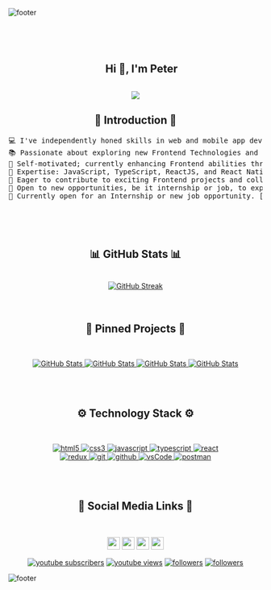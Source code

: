 ![footer](https://github.com/JayantGoel001/JayantGoel001/blob/master/WEBP/footer.webp)

</br>
</br>

<section>
<div id="user-content-toc">
  <ul align="center">  
    <summary><h1 style="display: inline-block">Hi 👋, I'm Peter</h1></summary>
  </ul>
</div>
</section>

<p align="center">
  <a href="https://github.com/pzajas/readme-typing-svg"><img src="https://readme-typing-svg.herokuapp.com?lines=Self+Thought+Developer+;Full+Stack+Web+Developer;JS%20|%20TS%20|%20NOBS%20Enthusiast;Graphic%20Designer;Always%20learning%20new%20things&center=true&width=500&height=50"></a>
</p>


<!--- Introduction (start) -->
<section>
  <h2 align="center">📜 Introduction 📜</h2>
  <pre align="center">
💻 I've independently honed skills in web and mobile app development.    
📚 Passionate about exploring new Frontend Technologies and staying up-to-date.
📝 Self-motivated; currently enhancing Frontend abilities through personal projects.
🔭 Expertise: JavaScript, TypeScript, ReactJS, and React Native.
🌱 Eager to contribute to exciting Frontend projects and collaborate with developers.
🚩 Open to new opportunities, be it internship or job, to expand Frontend knowledge.
🤔 Currently open for an Internship or new job opportunity. [My Resume](https://example.com/your-resume).
  </pre>
</section>

<!--- Introduction (end) -->

</br>
</br>

<!--- GitHub Stats (start) -->
<section>
  <h2 align="center">📊 GitHub Stats 📊</h2>
</br>  
  <div align="center">   
    <a href="https://github.com/pzajas">
      <img src="https://github-readme-streak-stats.herokuapp.com/?user=pzajas&theme=radical&hide_border=true&background=0d1117](https://streak-stats.demolab.com?user=&theme=radical&hide_border=true&card_width=800&background=0D1117)(https://git.io/streak-stats)" alt="GitHub Streak" />      
    </a>
  </div>
</section>
<!--- GitHub Stats (end) -->

</br>
</br>


<!--- Pinned Projects (start) -->
<section>
  <h2 align="center">📌 Pinned Projects 📌</h2>
</br>  
  <p align="center">
    <a href="https://github.com/pzajas/native-wordle-app.git">
      <img src="https://github-readme-stats.vercel.app/api/pin/?username=pzajas&repo=native-wordle-app&hide_border=true&theme=radical" alt="GitHub Stats" />
    </a>
    <a href="https://github.com/pzajas/node-todo-api.git">
      <img src="https://github-readme-stats.vercel.app/api/pin/?username=pzajas&repo=node-todo-api&hide_border=true&theme=radical" alt="GitHub Stats" />
    </a>      
      <a href="https://github.com/pzajas/react-memory-app.git">
      <img src="https://github-readme-stats.vercel.app/api/pin/?username=pzajas&repo=react-memory-app&hide_border=true&theme=radical" alt="GitHub Stats" />
    </a>
    <a href="https://github.com/pzajas/react-currency-app.git">
      <img src="https://github-readme-stats.vercel.app/api/pin/?username=pzajas&repo=react-currency-app&hide_border=true&theme=radical" alt="GitHub Stats" />
    </a>  
  </p>
</section>
<!--- Pinned Projects (end) -->

</br>
</br>


<!--- Technology Stack (start) -->
<section>
  <h2 align="center">⚙️ Technology Stack ⚙️</h2>
</br>  
  <p align="center"> 
    <a href="https://www.w3.org/html/" target="_blank"> 
    <img src="https://img.shields.io/badge/html-E34F26.svg?style=for-the-badge&logo=html5&logoColor=white"
      alt="html5"/> 
    </a>
    <a href="https://www.w3schools.com/css/" target="_blank">
    <img src="https://img.shields.io/badge/css-1572B6.svg?style=for-the-badge&logo=css3&logoColor=white"
      alt="css3"/>
    </a>
    <a href="https://developer.mozilla.org/en-US/docs/Web/JavaScript" target="_blank"> 
    <img src="https://img.shields.io/badge/Javascript-F7DF1E.svg?style=for-the-badge&logo=javascript&logoColor=black"
      alt="javascript"/> 
    </a>
    <a href="https://www.typescriptlang.org/" target="_blank"> 
    <img src="https://img.shields.io/badge/typescript-3178C6.svg?style=for-the-badge&logo=typescript&logoColor=white"
      alt="typescript"/>
    </a>
    <a href="https://reactjs.org/" target="_blank"> 
    <img src="https://img.shields.io/badge/reactjs-61DAFB.svg?style=for-the-badge&logo=react&logoColor=black"
      alt="react"/> 
    </a>
    <br>
    <a href="https://redux.js.org" target="_blank"> 
    <img src="https://img.shields.io/badge/redux-764ABC.svg?style=for-the-badge&logo=redux&logoColor=white" alt="redux"/> 
    </a> 
    <a href="https://git-scm.com/" target="_blank">
    <img src="https://img.shields.io/badge/git-F05032.svg?style=for-the-badge&logo=git&logoColor=white"
      alt="git"/>
    </a>
    <a href="https://github.com/ELanza-48" target="_blank">
    <img src="https://img.shields.io/badge/github-181717.svg?style=for-the-badge&logo=github&logoColor=white&color=green" alt="github" />
    </a>  
    <a href="https://code.visualstudio.com/" target="_blank">
    <img src="https://img.shields.io/badge/vscode-007ACC.svg?style=for-the-badge&logo=visualstudiocode&logoColor=white" alt="vsCode"/> 
    </a>
    <a href="https://postman.com" target="_blank"> 
    <img src="https://img.shields.io/badge/postman-FF6C37.svg?style=for-the-badge&logo=postman&logoColor=white" alt="postman"/>
    </a>  
  </p>
</section>
<!--- Technology Stack (end) -->

</br>
</br>


<!--- Social Media Links (start) -->
<section>
  <h2 align="center">🔗 Social Media Links 🔗</h2>
</br>  
  <p align="center">
    <a href="https://www.twitter.com/pzajas"><img src="https://img.shields.io/badge/twitter-%231DA1F2.svg?&style=for-the-badge&logo=twitter&logoColor=white" height=25></a>
    <a href="https://www.linkedin.com/in/pzajas"><img src="https://img.shields.io/badge/linkedin-%230077B5.svg?&style=for-the-badge&logo=linkedin&logoColor=white" height=25></a>
    <a href="https://www.instagram.com/pzajas/"><img src="https://img.shields.io/badge/instagram-%23E4405F.svg?&style=for-the-badge&logo=instagram&logoColor=white" height=25></a>
    <a href="https://www.youtube.com/@pzajas"><img src="https://img.shields.io/badge/youtube-%2312100E.svg?&style=for-the-badge&logo=youtube&logoColor=white" height=25></a>
  </p>
</section>
<!--- Social Media Links (end) -->

<p align="center">
  <a href="https://www.youtube.com/c/pzajas?sub_confirmation=1"><img alt="youtube subscribers" title="Subscribe to my YouTube channel" src="https://freshidea.com/jonah/youtube-api/subscribers-badge.php?color=red&label=Subscribe&style=for-the-badge"/></a> 
  <a href="https://www.youtube.com/c/pzajas"><img alt="youtube views" title="YouTube views" src="https://freshidea.com/jonah/youtube-api/view-count-badge-temp.php?label=Views&color=e1ad0e&style=for-the-badge#2"/></a> 
  <a href="https://twitter.com/pzajas"><img alt="followers" title="Follow me on Twitter" src="https://img.shields.io/twitter/follow/pzajas?color=55960c&label=Follow&logo=twitter&logoColor=white&style=for-the-badge"/></a>
  <a href="https://github.com/pzajas"><img alt="followers" title="Follow me on Github" src="https://img.shields.io/github/followers/pzajas?color=236ad3&style=for-the-badge&logo=github&label=Follow"/></a>
</p>

![footer](https://github.com/JayantGoel001/JayantGoel001/blob/master/WEBP/footer.webp)

